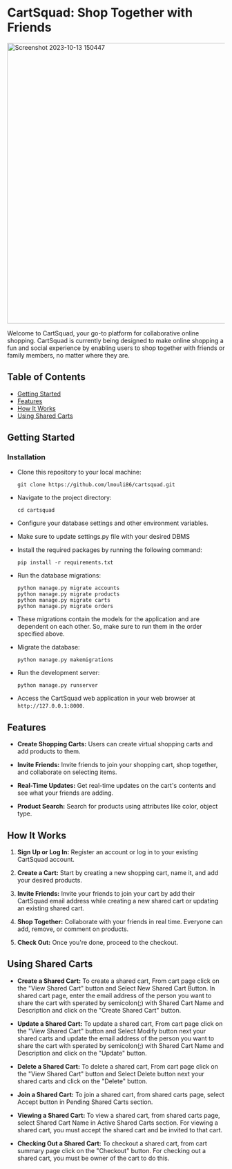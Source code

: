 

# CartSquad: Shop Together with Friends

<img width="649" alt="Screenshot 2023-10-13 150447" src="https://github.com/mouli86/cartsquad/assets/126706206/fb378225-0edf-44ec-915f-d1a8d2e3d899">

Welcome to CartSquad, your go-to platform for collaborative online shopping. CartSquad is currently being designed to make online shopping a fun and social experience by enabling users to shop together with friends or family members, no matter where they are.

## Table of Contents

- [Getting Started](#getting-started)
- [Features](#features)
- [How It Works](#how-it-works)
- [Using Shared Carts](#using-shared-carts)

## Getting Started

### Installation

- Clone this repository to your local machine:
  ```shell
  git clone https://github.com/lmouli86/cartsquad.git
  ```

- Navigate to the project directory:
  ```shell
  cd cartsquad
  ```


- Configure your database settings and other environment variables.
- Make sure to update settings.py file with your desired DBMS
- Install the required packages by running the following command:
  ```shell
  pip install -r requirements.txt
  ```

- Run the database migrations:
  ```shell
  python manage.py migrate accounts
  python manage.py migrate products
  python manage.py migrate carts
  python manage.py migrate orders
  ```
- These migrations contain the models for the application and are dependent on each other. So, make sure to run them in the order specified above.

- Migrate the database:
  ```shell
  python manage.py makemigrations
  ```

- Run the development server:
  ```shell
  python manage.py runserver
  ```

- Access the CartSquad web application in your web browser at `http://127.0.0.1:8000`.

## Features

- **Create Shopping Carts:** Users can create virtual shopping carts and add products to them.

- **Invite Friends:** Invite friends to join your shopping cart, shop together, and collaborate on selecting items.

- **Real-Time Updates:** Get real-time updates on the cart's contents and see what your friends are adding.

- **Product Search:** Search for products using attributes like color, object type.

## How It Works

1. **Sign Up or Log In:** Register an account or log in to your existing CartSquad account.

2. **Create a Cart:** Start by creating a new shopping cart, name it, and add your desired products.

3. **Invite Friends:** Invite your friends to join your cart by add their CartSquad email address while creating a new shared cart or updating an existing shared cart.

4. **Shop Together:** Collaborate with your friends in real time. Everyone can add, remove, or comment on products.

5. **Check Out:** Once you're done, proceed to the checkout.

## Using Shared Carts

- **Create a Shared Cart:** To create a shared cart, From cart page click on the "View Shared Cart" button and Select New Shared Cart Button. In shared cart page, enter the email address of the person you want to share the cart with sperated by semicolon(;) with Shared Cart Name and Description and click on the "Create Shared Cart" button.

- **Update a Shared Cart:** To update a shared cart, From cart page click on the "View Shared Cart" button and Select Modify button next your shared carts and update the email address of the person you want to share the cart with sperated by semicolon(;) with Shared Cart Name and Description and click on the "Update" button.

- **Delete a Shared Cart:** To delete a shared cart, From cart page click on the "View Shared Cart" button and Select Delete button next your shared carts and click on the "Delete" button.

- **Join a Shared Cart:** To join a shared cart, from shared carts page,  select Accept button in Pending Shared Carts section.

- **Viewing a Shared Cart:** To view a shared cart, from shared carts page, select Shared Cart Name in Active Shared Carts section. For viewing a shared cart, you must accept the shared cart and be invited to that cart.

- **Checking Out a Shared Cart:** To checkout a shared cart, from cart summary page click on the "Checkout" button. For checking out a shared cart, you must be owner of the cart to do this.

